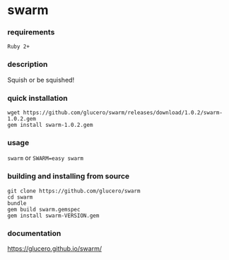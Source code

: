 # swarm

### requirements

`Ruby 2+`

### description

Squish or be squished!

### quick installation

```
wget https://github.com/glucero/swarm/releases/download/1.0.2/swarm-1.0.2.gem
gem install swarm-1.0.2.gem
```

### usage

`swarm` or `SWARM=easy swarm`

### building and installing from source

```
git clone https://github.com/glucero/swarm
cd swarm
bundle
gem build swarm.gemspec
gem install swarm-VERSION.gem
```

### documentation

https://glucero.github.io/swarm/

